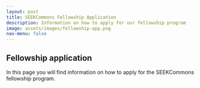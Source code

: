```yaml
---
layout: post
title: SEEKCommons Fellowship Application 
description: Information on how to apply for our fellowship program
image: assets/images/fellowship-app.png
nav-menu: false
---
```


## Fellowship application

In this page you will find information on how to apply for the SEEKCommons fellowship program.
